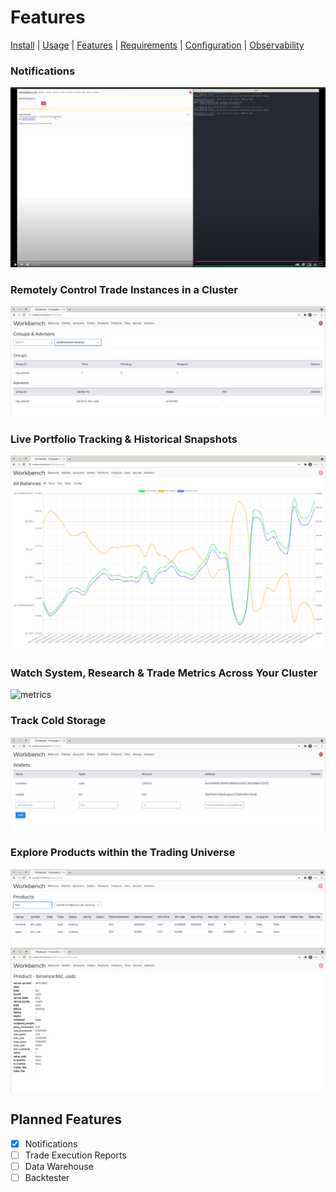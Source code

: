 # Features

[Install](../README.md#install) | [Usage](../README.md#usage) | [Features](./FEATURES.md) | [Requirements](./REQUIREMENTS.md) | [Configuration](./CONFIGURATION.md) | [Observability](./OBSERVABILITY.md)

### Notifications

[![notifications](./notifications.png)](https://youtu.be/NJS0YTsKoiQ)

### Remotely Control Trade Instances in a Cluster

![remote-control-trade](./remote-control-trade.png)

### Live Portfolio Tracking & Historical Snapshots

[![live-balance-snapshots](./live-balance-snapshots.png)](https://youtu.be/cklMhS0KD88)

### Watch System, Research & Trade Metrics Across Your Cluster

![metrics](./metrics.png)

### Track Cold Storage

![wallets](./wallets.png)

### Explore Products within the Trading Universe

![products-index](./products-index.png)
![products-show](./products-show.png)

## Planned Features

- [x] Notifications
- [ ] Trade Execution Reports
- [ ] Data Warehouse
- [ ] Backtester
